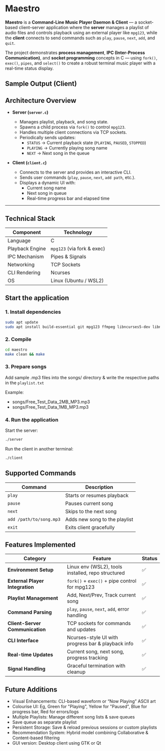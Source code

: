# Maestro

**Maestro** is a **Command-Line Music Player Daemon & Client** — a socket-based client–server application where the **server** manages a playlist of audio files and controls playback using an external player like `mpg123`, while the **client** connects to send commands such as `play`, `pause`, `next`, `add`, and `quit`.

The project demonstrates **process management**, **IPC (Inter-Process Communication)**, and **socket programming** concepts in C — using `fork()`, `exec()`, `pipes`, and `select()` to create a robust terminal music player with a real-time status display.

## Sample Output (Client)

## Architecture Overview

- **Server (`server.c`)**

  - Manages playlist, playback, and song state.
  - Spawns a child process via `fork()` to control `mpg123`.
  - Handles multiple client connections via TCP sockets.
  - Periodically sends updates:
    - `STATUS` → Current playback state (`PLAYING`, `PAUSED`, `STOPPED`)
    - `PLAYING` → Currently playing song name
    - `NEXT` → Next song in the queue

- **Client (`client.c`)**
  - Connects to the server and provides an interactive CLI.
  - Sends user commands (`play`, `pause`, `next`, `add path`, etc.).
  - Displays a dynamic UI with:
    - Current song name
    - Next song in queue
    - Real-time progress bar and elapsed time

---

## Technical Stack

| Component       | Technology                 |
| --------------- | -------------------------- |
| Language        | C                          |
| Playback Engine | `mpg123` (via fork & exec) |
| IPC Mechanism   | Pipes & Signals            |
| Networking      | TCP Sockets                |
| CLI Rendering   | Ncurses                    |
| OS              | Linux (Ubuntu / WSL2)      |

## Start the application

### 1. Install dependencies

```bash
sudo apt update
sudo apt install build-essential git mpg123 ffmpeg libncurses5-dev libncursesw5-dev -y
```

### 2. Compile

```bash
cd maestro
make clean && make
```

### 3. Prepare songs

Add sample .mp3 files into the songs/ directory & write the respective paths in the `playlist.txt`

Example:

- songs/Free_Test_Data_2MB_MP3.mp3
- songs/Free_Test_Data_1MB_MP3.mp3

### 4. Run the application

Start the server:

```bash
./server
```

Run the client in another terminal:

```bash
./client
```

## Supported Commands

| Command                 | Description                   |
| ----------------------- | ----------------------------- |
| `play`                  | Starts or resumes playback    |
| `pause`                 | Pauses current song           |
| `next`                  | Skips to the next song        |
| `add /path/to/song.mp3` | Adds new song to the playlist |
| `exit`                  | Exits client gracefully       |

## Features Implemented

| Category                        | Feature                                            | Status |
| ------------------------------- | -------------------------------------------------- | ------ |
| **Environment Setup**           | Linux env (WSL2), tools installed, repo structured | ✅     |
| **External Player Integration** | `fork()` + `exec()` + pipe control for mpg123      | ✅     |
| **Playlist Management**         | Add, Next/Prev, Track current song                 | ✅     |
| **Command Parsing**             | `play`, `pause`, `next`, `add`, error handling     | ✅     |
| **Client-Server Communication** | TCP sockets for commands and updates               | ✅     |
| **CLI Interface**               | Ncurses-style UI with progress bar & playback info | ✅     |
| **Real-time Updates**           | Current song, next song, progress tracking         | ✅     |
| **Signal Handling**             | Graceful termination with cleanup                  | ✅     |

## Future Additions

- Visual Enhancements: CLI-based waveform or “Now Playing” ASCII art
- Colourise UI: Eg, Green for "Playing", Yellow for "Paused", Blue for progress bar, Red for errors/logs
- Multiple Playlists: Manage different song lists & save queues
- Save queue as separate playlist
- Persistent Storage: Save & reload previous sessions or custom playlists
- Recommendation System: Hybrid model combining Collaborative & Content-based filtering
- GUI version: Desktop client using GTK or Qt
